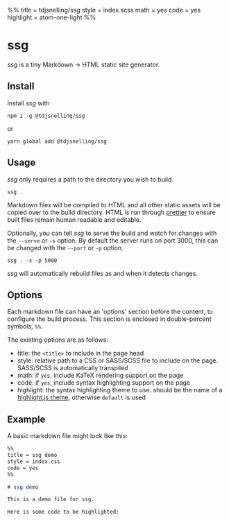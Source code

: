 %%
title = tdjsnelling/ssg
style = index.scss
math = yes
code = yes
highlight = atom-one-light
%%

# ssg

_ssg_ is a tiny Markdown → HTML static site generator.

## Install

Install _ssg_ with

```plaintext
npm i -g @tdjsnelling/ssg
```

or

```plaintext
yarn global add @tdjsnelling/ssg
```

## Usage

_ssg_ only requires a path to the directory you wish to build.

```plaintext
ssg .
```

Markdown files will be compiled to HTML and all other static assets will be copied over to the build directory. HTML is run through [prettier](https://prettier.io/) to ensure built files remain human readable and editable.

Optionally, you can tell _ssg_ to serve the build and watch for changes with the `--serve` or `-s` option. By default the server runs on port 3000, this can be changed with the `--port` or `-p` option.

```plaintext
ssg . -s -p 5000
```

_ssg_ will automatically rebuild files as and when it detects changes.

## Options

Each markdown file can have an 'options' section before the content, to configure the build process. This section is enclosed in double-percent symbols, `%%`.

The existing options are as follows:

- title: the `<title>` to include in the page head
- style: relative path to a CSS or SASS/SCSS file to include on the page. SASS/SCSS is automatically transpiled
- math: if `yes`, include KaTeX rendering support on the page
- code: if `yes`, include syntax highlighting support on the page
- highlight: the syntax highlighting theme to use. should be the name of a [highlight.js theme](https://github.com/highlightjs/highlight.js/tree/master/src/styles), otherwise `default` is used

## Example

A basic markdown file might look like this:

```markdown
%%
title = ssg demo
style = index.css
code = yes
%%

# ssg demo

This is a demo file for ssg.

Here is some code to be highlighted:
```
